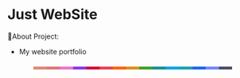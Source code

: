 # Just WebSite
💾About Project:
* My website portfolio
<p align="center">
  <img src="https://github.com/rediskazavr/just-website/blob/main/img/latte.png" width="400" />
</p>
